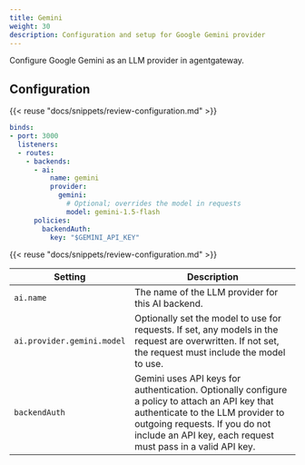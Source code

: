 ```yaml
---
title: Gemini
weight: 30
description: Configuration and setup for Google Gemini provider
---
```


Configure Google Gemini as an LLM provider in agentgateway.

## Configuration

{{< reuse "docs/snippets/review-configuration.md" >}}

```yaml
binds:
- port: 3000
  listeners:
  - routes:
    - backends:
      - ai:
          name: gemini
          provider:
            gemini:
              # Optional; overrides the model in requests
              model: gemini-1.5-flash
      policies:
        backendAuth:
          key: "$GEMINI_API_KEY"
```

{{< reuse "docs/snippets/review-configuration.md" >}}

| Setting | Description |
|---------|-------------|
| `ai.name` | The name of the LLM provider for this AI backend. |
| `ai.provider.gemini.model` | Optionally set the model to use for requests. If set, any models in the request are overwritten. If not set, the request must include the model to use. |
| `backendAuth` | Gemini uses API keys for authentication. Optionally configure a policy to attach an API key that authenticate to the LLM provider to outgoing requests. If you do not include an API key, each request must pass in a valid API key. |
